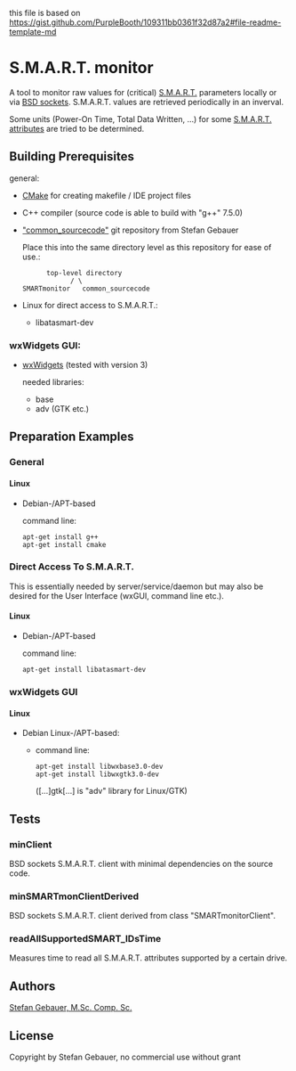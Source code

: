 this file is based on
https://gist.github.com/PurpleBooth/109311bb0361f32d87a2#file-readme-template-md

# S.M.A.R.T. monitor

A tool to monitor raw values for (critical)
[S.M.A.R.T.](https://en.wikipedia.org/wiki/S.M.A.R.T.) parameters locally or
via [BSD sockets](https://en.wikipedia.org/wiki/Berkeley_sockets).
S.M.A.R.T. values are retrieved periodically in an inverval.

Some units (Power-On Time, Total Data Written, ...) for some
[S.M.A.R.T. attributes](https://en.wikipedia.org/wiki/S.M.A.R.T.#Known_ATA_S.M.A.R.T._attributes)
are tried to be determined.

## Building Prerequisites

general:

* [CMake](https://cmake.org/download) for creating makefile / IDE project files
* C++ compiler (source code is able to build with "g++" 7.5.0)
* ["common_sourcecode"](https://www.github.com/st-gb/common_sourcecode) git
repository from Stefan Gebauer

  Place this into the same directory level as this repository for ease of use.:

  ```
        top-level directory
              / \
  SMARTmonitor   common_sourcecode
  ```
* Linux for direct access to S.M.A.R.T.:
  - libatasmart-dev

### wxWidgets GUI:

- [wxWidgets](http://www.wxwidgets.org/downloads) (tested with version 3)
  
  needed libraries:
  - base
  - adv (GTK etc.)

## Preparation Examples

### General
####  Linux

- Debian-/APT-based

  command line:

  ```
  apt-get install g++
  apt-get install cmake
  ```

### Direct Access To S.M.A.R.T.

This is essentially needed by server/service/daemon but may also be desired for
the User Interface (wxGUI, command line etc.).

#### Linux

- Debian-/APT-based

  command line:

  ```
  apt-get install libatasmart-dev
  ```

### wxWidgets GUI

#### Linux

- Debian Linux-/APT-based:
  - command line:

    ```
    apt-get install libwxbase3.0-dev
    apt-get install libwxgtk3.0-dev
    ```
    ([...]gtk[...] is "adv" library for Linux/GTK)


## Tests

### minClient

BSD sockets S.M.A.R.T. client with minimal dependencies on the source code.

### minSMARTmonClientDerived

BSD sockets S.M.A.R.T. client derived from class "SMARTmonitorClient".

### readAllSupportedSMART_IDsTime

Measures time to read all S.M.A.R.T. attributes supported by a certain drive. 

## Authors

[Stefan Gebauer, M.Sc. Comp. Sc.](https://github.com/st-gb)

## License

Copyright by Stefan Gebauer, no commercial use without grant
